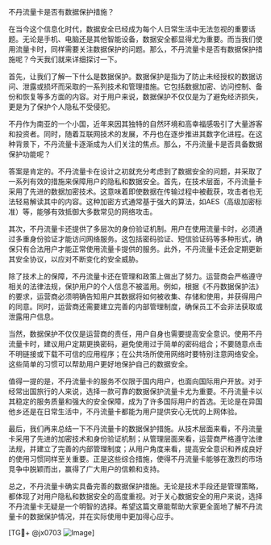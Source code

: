 不丹流量卡是否有数据保护措施？

在当今这个信息化时代，数据安全已经成为每个人日常生活中无法忽视的重要话题。无论是手机、电脑还是其他智能设备，数据安全都显得尤为重要。而当我们使用流量卡时，同样需要关注数据保护的问题。那么，不丹流量卡是否有数据保护措施呢？今天我们就来详细探讨一下。

首先，让我们了解一下什么是数据保护。数据保护是指为了防止未经授权的数据访问、泄露或损坏而采取的一系列技术和管理措施。它包括数据加密、访问控制、备份和恢复等多方面的内容。对于用户来说，数据保护不仅仅是为了避免经济损失，更是为了保护个人隐私不受侵犯。

不丹作为南亚的一个小国，近年来因其独特的自然环境和高幸福感吸引了大量游客和投资者。同时，随着互联网技术的发展，不丹也在逐步推进其数字化进程。在这种背景下，不丹流量卡逐渐成为人们关注的焦点。那么，不丹流量卡是否具备数据保护功能呢？

答案是肯定的。不丹流量卡在设计之初就充分考虑到了数据安全的问题，并采取了一系列有效的措施来保障用户的隐私和数据安全。首先，在技术层面，不丹流量卡采用了先进的数据加密技术。这意味着即使数据在传输过程中被截获，攻击者也无法轻易解读其中的内容。这种加密方式通常基于强大的算法，如AES（高级加密标准）等，能够有效抵御大多数常见的网络攻击。

其次，不丹流量卡还提供了多层次的身份验证机制。用户在使用流量卡时，必须通过多重身份验证才能访问网络服务。这包括密码验证、短信验证码等多种形式，确保只有合法用户才能正常使用流量卡提供的服务。此外，不丹流量卡还会定期更新其安全协议，以应对不断变化的安全威胁。

除了技术上的保障，不丹流量卡还在管理和政策上做出了努力。运营商会严格遵守相关的法律法规，保护用户的个人信息不被滥用。例如，根据《不丹数据保护法》的要求，运营商必须明确告知用户其数据将如何被收集、存储和使用，并获得用户的同意。同时，运营商还需要建立完善的内部管理制度，确保员工不会非法获取或泄露用户信息。

当然，数据保护不仅仅是运营商的责任，用户自身也需要提高安全意识。使用不丹流量卡时，建议用户定期更换密码，避免使用过于简单的密码组合；不要随意点击不明链接或下载不可信的应用程序；在公共场所使用网络时要特别注意网络安全。这些简单的习惯可以帮助用户更好地保护自己的数据安全。

值得一提的是，不丹流量卡的服务不仅限于国内用户，也面向国际用户开放。对于经常出国旅行的人来说，选择一款可靠的数据保护流量卡尤为重要。不丹流量卡以其稳定的服务质量和强大的安全保障，成为了许多国际用户的首选。无论是在异国他乡还是在日常生活中，不丹流量卡都能为用户提供安心无忧的上网体验。

最后，我们再来总结一下不丹流量卡的数据保护措施。从技术层面来看，不丹流量卡采用了先进的加密技术和身份验证机制；从管理层面来看，运营商严格遵守法律法规，并建立了完善的内部管理制度；从用户角度来看，提高安全意识和养成良好的使用习惯同样至关重要。正是这些综合措施，使得不丹流量卡能够在激烈的市场竞争中脱颖而出，赢得了广大用户的信赖和支持。

总之，不丹流量卡确实具备完善的数据保护措施。无论是技术手段还是管理策略，都体现了对用户隐私和数据安全的高度重视。对于关心数据安全的用户来说，选择不丹流量卡无疑是一个明智的选择。希望这篇文章能帮助大家更全面地了解不丹流量卡的数据保护情况，并在实际使用中更加得心应手。

[TG💪+ @jx0703 ![Image](https://github.com/user-attachments/assets/dbca1d08-cadb-493c-b0ec-ad6f7a83f270)]